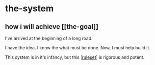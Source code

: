 # the-system

## how i will achieve [[the-goal]]

I've arrived at the beginning of a long road.

I have the idea. I know the what must be done. Now, I must help build it.

This system is in it's infancy, but this [[ruleset]] is rigorous and potent.

<!-- [[what-is-a-person]] -->

[//begin]: # "Autogenerated link references for markdown compatibility"
[ruleset]: ruleset "ruleset"
[//end]: # "Autogenerated link references"